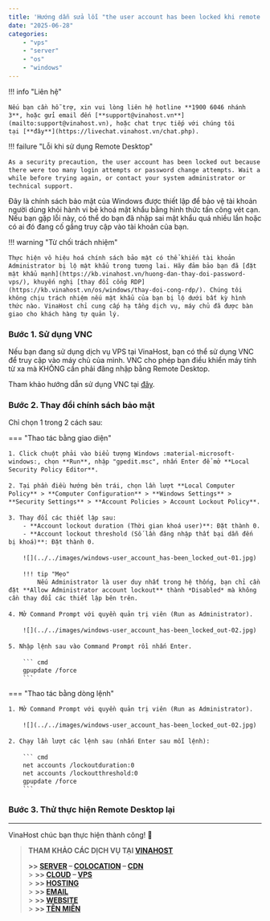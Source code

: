 ```yaml
---
title: 'Hướng dẫn sửa lỗi "the user account has been locked khi remote vào Windows"'
date: "2025-06-28"
categories:
    - "vps"
    - "server"
    - "os"
    - "windows"
---
```


!!! info "Liên hệ"

    Nếu bạn cần hỗ trợ, xin vui lòng liên hệ hotline **1900 6046 nhánh 3**, hoặc gửi email đến [**support@vinahost.vn**](mailto:support@vinahost.vn), hoặc chat trực tiếp với chúng tôi tại [**đây**](https://livechat.vinahost.vn/chat.php).

!!! failure "Lỗi khi sử dụng Remote Desktop"

    As a security precaution, the user account has been locked out because there were too many login attempts or password change attempts. Wait a while before trying again, or contact your system administrator or technical support.

Đây là chính sách bảo mật của Windows được thiết lập để bảo vệ tài khoản người dùng khỏi hành vi bẻ khoá mật khẩu bằng hình thức tấn công vét cạn. Nếu bạn gặp lỗi này, có thể do bạn đã nhập sai mật khẩu quá nhiều lần hoặc có ai đó đang cố gắng truy cập vào tài khoản của bạn.

!!! warning "Từ chối trách nhiệm"

    Thực hiện vô hiệu hoá chính sách bảo mật có thể khiến tài khoản Administrator bị lộ mật khẩu trong tương lai. Hãy đảm bảo bạn đã [đặt mật khẩu mạnh](https://kb.vinahost.vn/huong-dan-thay-doi-password-vps/), khuyến nghị [thay đổi cổng RDP](https://kb.vinahost.vn/os/windows/thay-doi-cong-rdp/). Chúng tôi không chịu trách nhiệm nếu mật khẩu của bạn bị lộ dưới bất kỳ hình thức nào. VinaHost chỉ cung cấp hạ tầng dịch vụ, máy chủ đã được bàn giao cho khách hàng tự quản lý.

### Bước 1. Sử dụng VNC

Nếu bạn đang sử dụng dịch vụ VPS tại VinaHost, bạn có thể sử dụng VNC để truy cập vào máy chủ của mình. VNC cho phép bạn điều khiển máy tính từ xa mà KHÔNG cần phải đăng nhập bằng Remote Desktop.

Tham khảo hướng dẫn sử dụng VNC tại [đây](https://vinahost.vn/huong-dan-su-dung-vnc).

### Bước 2. Thay đổi chính sách bảo mật

Chỉ chọn 1 trong 2 cách sau:

=== "Thao tác bằng giao diện"

    1. Click chuột phải vào biểu tượng Windows :material-microsoft-windows:, chọn **Run**, nhập "gpedit.msc", nhấn Enter để mở **Local Security Policy Editor**.

    2. Tại phần điều hướng bên trái, chọn lần lượt **Local Computer Policy** > **Computer Configuration** > **Windows Settings** > **Security Settings** > **Account Policies > Account Lockout Policy**.

    3. Thay đổi các thiết lập sau:
        - **Account lockout duration (Thời gian khoá user)**: Đặt thành 0.
        - **Account lockout threshold (Số lần đăng nhập thất bại dẫn đến bị khoá)**: Đặt thành 0.

        ![](../../images/windows-user_account_has-been_locked_out-01.jpg)

        !!! tip "Mẹo"
            Nếu Administrator là user duy nhất trong hệ thống, bạn chỉ cần đặt **Allow Administrator account lockout** thành *Disabled* mà không cần thay đổi các thiết lập bên trên.

    4. Mở Command Prompt với quyền quản trị viên (Run as Administrator).

        ![](../../images/windows-user_account_has-been_locked_out-02.jpg)

    5. Nhập lệnh sau vào Command Prompt rồi nhấn Enter.

        ``` cmd
        gpupdate /force
        ```

=== "Thao tác bằng dòng lệnh"

    1. Mở Command Prompt với quyền quản trị viên (Run as Administrator).

        ![](../../images/windows-user_account_has-been_locked_out-02.jpg)

    2. Chạy lần lượt các lệnh sau (nhấn Enter sau mỗi lệnh):

        ``` cmd
        net accounts /lockoutduration:0
        net accounts /lockoutthreshold:0
        gpupdate /force
        ```

### Bước 3. Thử thực hiện Remote Desktop lại

<hr>
VinaHost chúc bạn thực hiện thành công! 🍻

> **THAM KHẢO CÁC DỊCH VỤ TẠI [VINAHOST](https://vinahost.vn/)**
>
> **\>> [SERVER](https://vinahost.vn/thue-may-chu-rieng/) – [COLOCATION](https://vinahost.vn/colocation.html) – [CDN](https://vinahost.vn/dich-vu-cdn-chuyen-nghiep)**<br> > **\>> [CLOUD](https://vinahost.vn/cloud-server-gia-re/) – [VPS](https://vinahost.vn/vps-ssd-chuyen-nghiep/)**<br> > **\>> [HOSTING](https://vinahost.vn/wordpress-hosting)**<br> > **\>> [EMAIL](https://vinahost.vn/email-hosting)**<br> > **\>> [WEBSITE](http://vinawebsite.vn/)**<br> > **\>> [TÊN MIỀN](https://vinahost.vn/ten-mien-gia-re/)**

